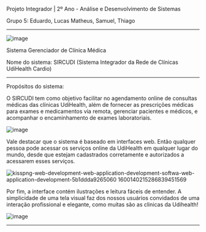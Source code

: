 Projeto Integrador | 2º Ano - Análise e Desenvolvimento de Sistemas

Grupo 5: Eduardo, Lucas Matheus, Samuel, Thiago

*******************************************************************************************************************************************************************************************
  ![image](https://github.com/eduardovaladao/Projeto-Integrador/assets/104527380/647b9e31-9c78-46d4-a2b0-03fce1932854)



Sistema Gerenciador de Clínica Médica

Nome do sistema: SIRCUDI (Sistema Integrador da Rede de Clínicas UdiHealth Cardio)


*******************************************************************************************************************************************************************************************

Propósitos do sistema:

  O SIRCUDI tem como objetivo facilitar no agendamento online de 
consultas médicas das clínicas UdiHealth, além de fornecer as prescrições médicas
para exames e medicamentos via remota, gerenciar pacientes e médicos, e acompanhar
o encaminhamento de exames laboratoriais.

  ![image](https://github.com/eduardovaladao/Projeto-Integrador/assets/104527380/98c4520a-f6f7-4ae5-8dc2-9344975b6c54)
  

  Vale destacar que o sistema é baseado em interfaces web. Então qualquer pessoa 
pode acessar os serviços online da UdiHealth em qualquer lugar do mundo, desde 
que estejam cadastrados corretamente e autorizados a acessarem esses serviços.

  ![kisspng-web-development-web-application-development-softwa-web-application-development-5b1ddda9265060 1600140215286839451569](https://github.com/eduardovaladao/Projeto-Integrador/assets/104527380/6a308236-0081-4ac8-9802-89d9d1ae94bf)


  Por fim, a interface contém ilustrações e leitura fáceis de entender. A simplicidade
de uma tela visual faz dos nossos usuários convidados de uma interação profissional e 
elegante, como muitas são as clinicas da Udihealth!

  ![image](https://github.com/eduardovaladao/Projeto-Integrador/assets/104527380/aeae641f-bfd3-46b0-b44b-2ea595a1e975)





******************************************************************************************************************************************



  

